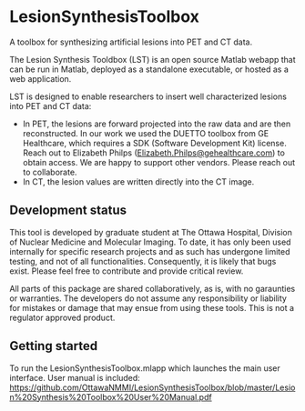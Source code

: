 # LesionSynthesisToolbox
A toolbox for synthesizing artificial lesions into PET and CT data.

The Lesion Synthesis Tooldbox (LST) is an open source Matlab webapp that can be run in Matlab, deployed as a standalone executable, or hosted as a web application. 

LST is designed to enable researchers to insert well characterized lesions into PET and CT data:
- In PET, the lesions are forward projected into the raw data and are then reconstructed. In our work we used the DUETTO toolbox from GE Healthcare, which requires a SDK (Software Development Kit) license. Reach out to Elizabeth Philps (Elizabeth.Philps@gehealthcare.com) to obtain access. We are happy to support other vendors. Please reach out to collaborate.
- In CT, the lesion values are written directly into the CT image.

## Development status
This tool is developed by graduate student at The Ottawa Hospital, Division of Nuclear Medicine and Molecular Imaging. To date, it has only been used internally for specific research projects and as such has undergone limited testing, and not of all functionalities. Consequently, it is likely that bugs exist. Please feel free to contribute and provide critical review.

All parts of this package are shared collaboratively, as is, with no garaunties or warranties. The developers do not assume any responsibility or liability for mistakes or damage that may ensue from using these tools. This is not a regulator approved product. 

## Getting started
To run the LesionSynthesisToolbox.mlapp which launches the main user interface.
User manual is included: https://github.com/OttawaNMMI/LesionSynthesisToolbox/blob/master/Lesion%20Synthesis%20Toolbox%20User%20Manual.pdf
